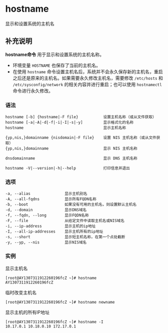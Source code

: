 hostname
===

显示和设置系统的主机名

## 补充说明

**hostname命令** 
用于显示和设置系统的主机名称。

- 环境变量 `HOSTNAME` 也保存了当前的主机名。
- 在使用 `hostname` 命令设置主机名后，系统并不会永久保存新的主机名，重启之后还是原来的主机名。如果需要永久修改主机名，需要修改 `/etc/hosts` 和 `/etc/sysconfig/network` 的相关内容并进行重启；也可以使用 `hostnamectl` 命令进行永久修改。

### 语法

```shell
hostname [-b] {hostname|-F file}           设置主机名称（或从文件获取）
hostname [-a|-A|-d|-f|-i|-I|-s|-y]         显示格式化的名称
hostname                                   显示主机名称

{yp,nis,}domainname {nisdomain|-F file}    设置 NIS 主机名称（或从文件获取）
{yp,nis,}domainname                        显示 NIS 主机名称

dnsdomainname                              显示 DNS 主机名称

hostname -V|--version|-h|--help            打印信息并退出
```

### 选项

```shell
-a, --alias               显示主机别名
-A, --all-fqdns           显示所有FQDN名称
-b, --boot                如果没有可用的主机名，则设置默认主机名
-d, --domain              显示DNS域名
-f, --fqdn, --long        显示FQDN名称
-F, --file                从给定文件中读取主机名或NIS域名
-i, --ip-address          显示主机的ip地址
-I, --all-ip-addresses    显示主机所有的ip地址
-s, --short               显示短主机名称，在第一个点处截断
-y, --yp, --nis           显示NIS域名
```

### 实例

显示主机名
```shell
[root@AY1307311912260196fcZ ~]# hostname
AY1307311912260196fcZ
```

临时改变主机名
```shell
[root@AY1307311912260196fcZ ~]# hostname newname
```

显示主机的所有IP地址
```shell
[root@AY1307311912260196fcZ ~]# hostname -I
10.17.0.1 10.18.0.10 172.17.0.1
```
